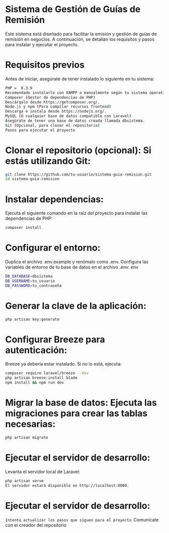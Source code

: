# Sistema de Gestión de Guías de Remisión

Este sistema está diseñado para facilitar la emisión y gestión de guías de remisión en negocios. A continuación, se detallan los requisitos y pasos para instalar y ejecutar el proyecto.

# Requisitos previos

Antes de iniciar, asegúrate de tener instalado lo siguiente en tu sistema:

```bash
PHP =  8.3.9
Recomendado instalarlo con XAMPP o manualmente según tu sistema operativo.
Composer (Gestor de dependencias de PHP)
Descárgalo desde https://getcomposer.org/.
Node.js y npm (Para compilar recursos frontend)
Descarga e instala desde https://nodejs.org/.
MySQL (O cualquier base de datos compatible con Laravel)
Asegúrate de tener una base de datos creada llamada dbsistema.
Git (Opcional, para clonar el repositorio)
Pasos para ejecutar el proyecto
```

# Clonar el repositorio (opcional): Si estás utilizando Git:

```bash
git clone https://github.com/tu-usuario/sistema-guia-remision.git
cd sistema-guia-remision
```

# Instalar dependencias:

Ejecuta el siguiente comando en la raíz del proyecto para instalar las dependencias de PHP:

```bash
composer install
```

# Configurar el entorno:

Duplica el archivo .env.example y renómalo como .env.
Configura las variables de entorno de tu base de datos en el archivo .env:
env

```bash
DB_DATABASE=dbsistema
DB_USERNAME=tu_usuario
DB_PASSWORD=tu_contraseña
```

# Generar la clave de la aplicación:

```bash
php artisan key:generate
```

# Configurar Breeze para autenticación:

Breeze ya debería estar instalado. Si no lo está, ejecuta:

```bash
composer require laravel/breeze --dev
php artisan breeze:install blade
npm install && npm run dev
```

# Migrar la base de datos: Ejecuta las migraciones para crear las tablas necesarias:

```bash
php artisan migrate
```

# Ejecutar el servidor de desarrollo:

Levanta el servidor local de Laravel:

```bash
php artisan serve
El servidor estará disponible en http://localhost:8000.
```
# Ejecutar el servidor de desarrollo:
``Intenta actualizar los pasos que siguen para el proyecto
``Comunicate con el creador del repositorio